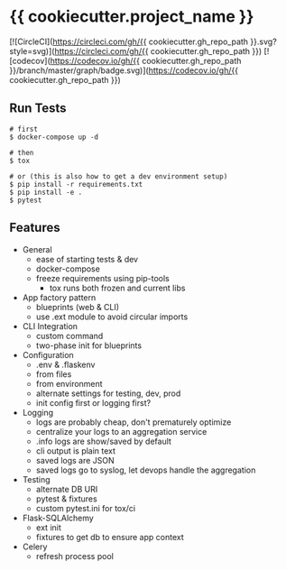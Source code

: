 {{ cookiecutter.project_name }}
================================================

[![CircleCI](https://circleci.com/gh/{{ cookiecutter.gh_repo_path }}.svg?style=svg)](https://circleci.com/gh/{{ cookiecutter.gh_repo_path }})
[![codecov](https://codecov.io/gh/{{ cookiecutter.gh_repo_path }}/branch/master/graph/badge.svg)](https://codecov.io/gh/{{ cookiecutter.gh_repo_path }})



Run Tests
----------------------------------

```
# first
$ docker-compose up -d

# then
$ tox

# or (this is also how to get a dev environment setup)
$ pip install -r requirements.txt
$ pip install -e .
$ pytest
```

Features
--------

- General
    - ease of starting tests & dev
    - docker-compose
    - freeze requirements using pip-tools
        - tox runs both frozen and current libs
- App factory pattern
    - blueprints (web & CLI)
    - use .ext module to avoid circular imports
- CLI Integration
    - custom command
    - two-phase init for blueprints
- Configuration
    - .env & .flaskenv
    - from files
    - from environment
    - alternate settings for testing, dev, prod
    - init config first or logging first?
- Logging
    - logs are probably cheap, don't prematurely optimize
    - centralize your logs to an aggregation service
    - .info logs are show/saved by default
    - cli output is plain text
    - saved logs are JSON
    - saved logs go to syslog, let devops handle the aggregation
- Testing
    - alternate DB URI
    - pytest & fixtures
    - custom pytest.ini for tox/ci
- Flask-SQLAlchemy
    - ext init
    - fixtures to get db to ensure app context
- Celery
    - refresh process pool
